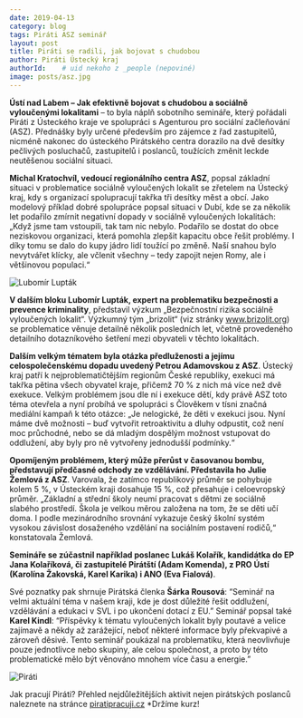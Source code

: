 ```yaml
---
date: 2019-04-13
category: blog
tags: Piráti ASZ seminář
layout: post
title: Piráti se radili, jak bojovat s chudobou
author: Piráti Ústecký kraj
authorId:    # uid nekoho z _people (nepoviné)
image: posts/asz.jpg
---
```


**Ústí nad Labem – Jak efektivně bojovat s chudobou a sociálně vyloučenými lokalitami** – to byla náplň sobotního semináře, který pořádali Piráti z Ústeckého kraje ve spolupráci s Agenturou pro sociální začleňování (ASZ). Přednášky byly určené především pro zájemce z řad zastupitelů, nicméně nakonec do ústeckého Pirátského centra dorazilo na dvě desítky pečlivých posluchačů, zastupitelů i poslanců, toužících změnit leckde neutěšenou sociální situaci.

**Michal Kratochvíl, vedoucí regionálního centra ASZ**, popsal základní situaci v problematice sociálně vyloučených lokalit se zřetelem na Ústecký kraj, kdy s organizací spolupracují takřka tři desítky měst a obcí. Jako modelový příklad dobré spolupráce popsal situaci v Dubí, kde se za několik let podařilo zmírnit negativní dopady v sociálně vyloučených lokalitách: „Když jsme tam vstoupili, tak tam nic nebylo. Podařilo se dostat do obce neziskovou organizaci, která pomohla zlepšit kapacitu obce řešit problémy. I díky tomu se dalo do kupy jádro lidí toužící po změně. Naší snahou bylo nevytvářet klícky, ale včlenit všechny – tedy zapojit nejen Romy, ale i většinovou populaci.“

![Lubomír Lupták](https://ustecky.pirati.cz/assets/img/posts/asz1.jpg)

**V dalším bloku Lubomír Lupták, expert na problematiku bezpečnosti a prevence kriminality**, představil výzkum „Bezpečnostní rizika sociálně vyloučených lokalit“. Výzkumný tým „brizolit“ (viz stránky www.brizolit.org) se problematice věnuje detailně několik posledních let, včetně provedeného detailního dotazníkového šetření mezi obyvateli v těchto lokalitách.

**Dalším velkým tématem byla otázka předluženosti a jejímu celospolečenskému dopadu uvedený Petrou Adamovskou z ASZ**. Ústecký kraj patří k nejproblematičtějším regionům České republiky, exekuci má takřka pětina všech obyvatel kraje, přičemž 70 % z nich má více než dvě exekuce. Velkým problémem jsou dle ní i exekuce dětí, kdy právě ASZ toto téma otevřela a nyní probíhá ve spolupráci s Člověkem v tísni značná mediální kampaň k této otázce: „Je nelogické, že děti v exekuci jsou. Nyní máme dvě možnosti – buď vytvořit retroaktivitu a dluhy odpustit, což není moc průchodné, nebo se dá mladým dospělým možnost vstupovat do oddlužení, aby byly pro ně vytvořeny jednodušší podmínky.“

**Opomíjeným problémem, který může přerůst v časovanou bombu, představují předčasné odchody ze vzdělávání. Představila ho Julie Žemlová z ASZ**. Varovala, že zatímco republikový průměr se pohybuje kolem 5 %, v Ústeckém kraji dosahuje 15 %, což přesahuje i celoevropský průměr. „Základní a střední školy neumí pracovat s dětmi ze sociálně slabého prostředí. Škola je velkou měrou založena na tom, že se děti učí doma. I podle mezinárodního srovnání vykazuje český školní systém vysokou závislost dosaženého vzdělání na sociálním postavení rodičů,“ konstatovala Žemlová.

**Semináře se zúčastnil například poslanec Lukáš Kolařík, kandidátka do EP Jana Kolaříková, či zastupitelé Pirátští (Adam Komenda), z PRO Ústí (Karolína Žakovská, Karel Karika) i ANO (Eva Fialová)**. 

Své poznatky pak shrnuje Pirátská členka **Šárka Rousová**: “Seminář na velmi aktuální téma v našem kraji, kde je dost důležité řešit oddlužení, vzdělávání a edukaci v SVL i po ukončení dotací z EU.” Seminář popsal také **Karel Kindl**: “Příspěvky k tématu vyloučených lokalit byly poutavé a velice zajímavě a někdy až zarážející, neboť některé informace byly překvapivé a zároveň děsivé. Tento seminář poukázal na problematiku, která neovlivňuje pouze jednotlivce nebo skupiny, ale celou společnost, a proto by této problematické mělo být věnováno mnohem více času a energie.”

![Piráti](https://ustecky.pirati.cz/assets/img/posts/asz2.jpg)

Jak pracují Piráti?
Přehled nejdůležitějších aktivit nejen pirátských poslanců naleznete na stránce [piratipracuji.cz](http://piratipracuji.cz)
*Držíme kurz!
